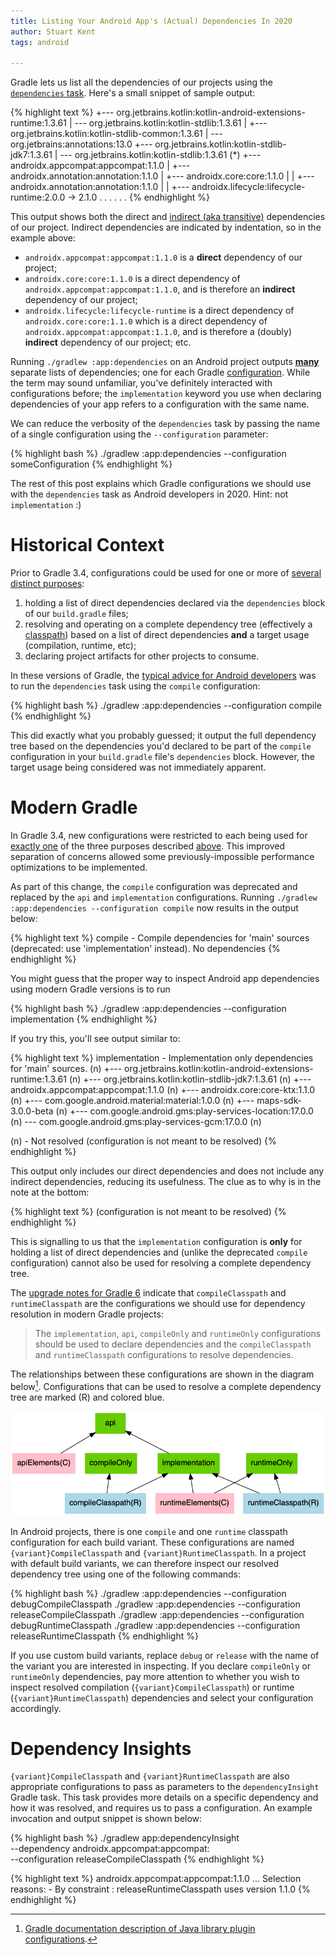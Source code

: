 ```yaml
---
title: Listing Your Android App's (Actual) Dependencies In 2020
author: Stuart Kent
tags: android

---
```


Gradle lets us list all the dependencies of our projects using the [`dependencies` task](https://docs.gradle.org/6.1.1/userguide/viewing_debugging_dependencies.html#sec:listing_dependencies). Here's a small snippet of sample output:

{% highlight text %}
+--- org.jetbrains.kotlin:kotlin-android-extensions-runtime:1.3.61
|    \--- org.jetbrains.kotlin:kotlin-stdlib:1.3.61
|         +--- org.jetbrains.kotlin:kotlin-stdlib-common:1.3.61
|         \--- org.jetbrains:annotations:13.0
+--- org.jetbrains.kotlin:kotlin-stdlib-jdk7:1.3.61
|    \--- org.jetbrains.kotlin:kotlin-stdlib:1.3.61 (*)
+--- androidx.appcompat:appcompat:1.1.0
|    +--- androidx.annotation:annotation:1.1.0
|    +--- androidx.core:core:1.1.0
|    |    +--- androidx.annotation:annotation:1.1.0
|    |    +--- androidx.lifecycle:lifecycle-runtime:2.0.0 -> 2.1.0
.    .
.    .
.    .
{% endhighlight %}

This output shows both the direct and [indirect (aka transitive)](https://en.wikipedia.org/wiki/Transitive_dependency) dependencies of our project. Indirect dependencies are indicated by indentation, so in the example above:

- `androidx.appcompat:appcompat:1.1.0` is a **direct** dependency of our project;
- `androidx.core:core:1.1.0` is a direct dependency of `androidx.appcompat:appcompat:1.1.0`, and is therefore an **indirect** dependency of our project;
- `androidx.lifecycle:lifecycle-runtime` is a direct dependency of `androidx.core:core:1.1.0` which is a direct dependency of `androidx.appcompat:appcompat:1.1.0`, and is therefore a (doubly) **indirect** dependency of our project; etc.

Running `./gradlew :app:dependencies` on an Android project outputs [**many**](https://github.com/gradle/gradle/issues/11648) separate lists of dependencies; one for each Gradle [configuration](https://docs.gradle.org/6.1.1/userguide/dependency_management_for_java_projects.html#sec:configurations_java_tutorial). While the term may sound unfamiliar, you've definitely interacted with configurations before; the `implementation` keyword you use when declaring dependencies of your app refers to a configuration with the same name.

We can reduce the verbosity of the `dependencies` task by passing the name of a single configuration using the `--configuration` parameter:

{% highlight bash %}
./gradlew :app:dependencies --configuration someConfiguration
{% endhighlight %}

The rest of this post explains which Gradle configurations we should use with the `dependencies` task as Android developers in 2020. Hint: not `implementation` :)

<!--more-->

# Historical Context

<a id="configuration_purpose_list"></a> Prior to Gradle 3.4, configurations could be used for one or more of [several distinct purposes](https://docs.gradle.org/6.1.1/userguide/dependency_management_for_java_projects.html#sec:configurations_java_tutorial):

1. holding a list of direct dependencies declared via the `dependencies` block of our `build.gradle` files;
2. resolving and operating on a complete dependency tree (effectively a [classpath](https://en.wikipedia.org/wiki/Classpath_(Java))) based on a list of direct dependencies **and** a target usage (compilation, runtime, etc);
3. declaring project artifacts for other projects to consume.

In these versions of Gradle, the [typical advice for Android developers](https://stackoverflow.com/a/44496539/2911458) was to run the `dependencies` task using the `compile` configuration:

{% highlight bash %}
./gradlew :app:dependencies --configuration compile
{% endhighlight %}

This did exactly what you probably guessed; it output the full dependency tree based on the dependencies you'd declared to be part of the `compile` configuration in your `build.gradle` file's `dependencies` block. However, the target usage being considered was not immediately apparent.

# Modern Gradle

In Gradle 3.4, new configurations were restricted to each being used for [exactly one](https://docs.gradle.org/6.1.1/userguide/dependency_management.html#sec:resolvable-consumable-configs) of the three purposes described [above](#configuration_purpose_list). This improved separation of concerns allowed some previously-impossible performance optimizations to be implemented.

As part of this change, the `compile` configuration was deprecated and replaced by the `api` and `implementation` configurations. Running `./gradlew :app:dependencies --configuration compile` now results in the output below:

{% highlight text %}
compile - Compile dependencies for 'main' sources (deprecated: use 'implementation' instead).
No dependencies
{% endhighlight %}

You might guess that the proper way to inspect Android app dependencies using modern Gradle versions is to run

{% highlight bash %}
./gradlew :app:dependencies --configuration implementation
{% endhighlight %}

If you try this, you'll see output similar to:

{% highlight text %}
implementation - Implementation only dependencies for 'main' sources. (n)
+--- org.jetbrains.kotlin:kotlin-android-extensions-runtime:1.3.61 (n)
+--- org.jetbrains.kotlin:kotlin-stdlib-jdk7:1.3.61 (n)
+--- androidx.appcompat:appcompat:1.1.0 (n)
+--- androidx.core:core-ktx:1.1.0 (n)
+--- com.google.android.material:material:1.0.0 (n)
+--- maps-sdk-3.0.0-beta (n)
+--- com.google.android.gms:play-services-location:17.0.0 (n)
\--- com.google.android.gms:play-services-gcm:17.0.0 (n)

(n) - Not resolved (configuration is not meant to be resolved)
{% endhighlight %}

This output only includes our direct dependencies and does not include any indirect dependencies, reducing its usefulness. The clue as to why is in the note at the bottom:

{% highlight text %}
(configuration is not meant to be resolved)
{% endhighlight %}

This is signalling to us that the `implementation` configuration is **only** for holding a list of direct dependencies and (unlike the deprecated `compile` configuration) cannot also be used for resolving a complete dependency tree.

The [upgrade notes for Gradle 6](https://docs.gradle.org/6.1.1/userguide/upgrading_version_5.html#dependencies_should_no_longer_be_declared_using_the_compile_and_runtime_configurations) indicate that `compileClasspath` and `runtimeClasspath` are the configurations we should use for dependency resolution in modern Gradle projects:

> The `implementation`, `api`, `compileOnly` and `runtimeOnly` configurations should be used to declare dependencies and the `compileClasspath` and `runtimeClasspath` configurations to resolve dependencies.

The relationships between these configurations are shown in the diagram below[^1]. Configurations that can be used to resolve a complete dependency tree are marked (R) and colored blue.

<div class="image-container">
  <img src="/assets/images/listing-your-android-apps-actual-dependencies-in-2020-java-library-plugin-configurations.png" />
</div>

In Android projects, there is one `compile` and one `runtime` classpath configuration for each build variant. These configurations are named `{variant}CompileClasspath` and `{variant}RuntimeClasspath`. In a project with default build variants, we can therefore inspect our resolved dependency tree using one of the following commands:

{% highlight bash %}
./gradlew :app:dependencies --configuration debugCompileClasspath
./gradlew :app:dependencies --configuration releaseCompileClasspath
./gradlew :app:dependencies --configuration debugRuntimeClasspath
./gradlew :app:dependencies --configuration releaseRuntimeClasspath
{% endhighlight %}

If you use custom build variants, replace `debug` or `release` with the name of the variant you are interested in inspecting. If you declare `compileOnly` or `runtimeOnly` dependencies, pay more attention to whether you wish to inspect resolved compilation (`{variant}CompileClasspath`) or runtime (`{variant}RuntimeClasspath`) dependencies and select your configuration accordingly.

# Dependency Insights

`{variant}CompileClasspath` and `{variant}RuntimeClasspath` are also appropriate configurations to pass as parameters to the `dependencyInsight` Gradle task. This task provides more details on a specific dependency and how it was resolved, and requires us to pass a configuration. An example invocation and output snippet is shown below:

{% highlight bash %}
./gradlew app:dependencyInsight \
        --dependency androidx.appcompat:appcompat: \
        --configuration releaseCompileClasspath
{% endhighlight %}

{% highlight text %}
androidx.appcompat:appcompat:1.1.0
   ...
   Selection reasons:
      - By constraint : releaseRuntimeClasspath uses version 1.1.0
{% endhighlight %}

[^1]: [Gradle documentation description of Java library plugin configurations](https://docs.gradle.org/6.1.1/userguide/java_library_plugin.html#sec:java_library_configurations_graph).
